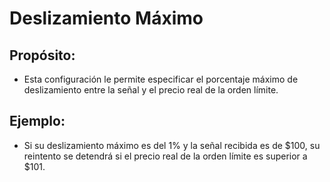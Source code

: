 # **Deslizamiento Máximo**

## Propósito:

- Esta configuración le permite especificar el porcentaje máximo de deslizamiento entre la señal y el precio real de la orden límite.

## Ejemplo:

- Si su deslizamiento máximo es del 1% y la señal recibida es de $100, su reintento se detendrá si el precio real de la orden límite es superior a $101.


